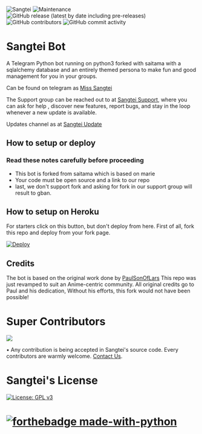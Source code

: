 ![Sangtei](https://1.bp.blogspot.com/-rsWtl7fFhTs/YJRDqJ3NTRI/AAAAAAAAJBY/1REF6FQLBS8pa4WPaa0RJFr7c7SSHTCDwCLcBGAsYHQ/s0/main-qimg-396b1449a73cd7198c4edc337b5cae80.webp)
![Maintenance](https://img.shields.io/maintenance/yes/2021?style=for-the-badge)
![GitHub release (latest by date including pre-releases)](https://img.shields.io/github/v/release/lalrochhara/Sangtei?include_prereleases&style=for-the-badge)
![GitHub contributors](https://img.shields.io/github/contributors/lalrochhara/sangtei?style=for-the-badge)
![GitHub commit activity](https://img.shields.io/github/commit-activity/w/lalrochhara/sangtei?style=for-the-badge)

# Sangtei Bot

A Telegram Python bot running on python3 forked with saitama with a sqlalchemy database and an entirely themed persona to make fun and good management for you in your groups.

Can be found on telegram as <a href="t.me/sangtei_bot"> Miss Sangtei</a>

The Support group can be reached out to at [Sangtei Support](https://t.me/Sangteisupport), where you can ask for help , discover new features, report bugs, and stay in the loop whenever a new update is available. 


Updates channel as at [Sangtei Update](https://t.me/Sangteiupdate)

## How to setup or deploy

### Read these notes carefully before proceeding 
 - This bot is forked from saitama which is based on marie
 - Your code must be open source and a link to our repo
 - last, we don't support fork and asking for fork in our support group will result to gban.

## How to setup on Heroku 
For starters click on this button, but don't deploy from here.
First of all, fork this repo and deploy from your fork page.

[![Deploy](https://www.herokucdn.com/deploy/button.svg)](https://heroku.com/deploy?template=https://github.com/lalrochhara/sangtei) 

## Credits
The bot is based on the original work done by [PaulSonOfLars](https://github.com/PaulSonOfLars)
This repo was just revamped to suit an Anime-centric community. All original credits go to Paul and his dedication, Without his efforts, this fork would not have been possible!

# Super Contributors
<a href="https://github.com/lalrochhara/sangtei/graphs/contributors">
  <img src="https://contrib.rocks/image?repo=lalrochhara/sangtei" />
</a>

• Any contribution is being accepted in Sangtei's source code.
  Every contributors are warmly welcome.
[Contact Us](https://t.me/Sangteisupport).

# Sangtei's License
[![License: GPL v3](https://img.shields.io/badge/License-GPL%20v3-blue.svg)](http://www.gnu.org/licenses/gpl-3.0)

# [![forthebadge made-with-python](http://ForTheBadge.com/images/badges/made-with-python.svg)](https://www.python.org/)

